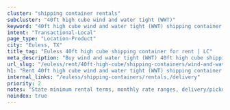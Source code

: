 ```yaml
---
cluster: "shipping container rentals"
subcluster: "40ft high cube wind and water tight (WWT)"
keyword: "40ft high cube wind and water tight (WWT) shipping container for rent Euless, TX"
intent: "Transactional-Local"
page_type: "Location-Product"
city: "Euless, TX"
title_tag: "Euless 40ft high cube shipping container for rent | LC"
meta_description: "Buy wind and water tight (WWT) 40ft high cube shipping container rent with local delivery in Euless, TX. LC Container — local Since 2003. Request a fast quote today."
url_slug: "/euless/rent/40ft-high-cube/shipping-containers/wind-and-water-tight-wwt"
h1: "Rent 40ft high cube wind and water tight (WWT) shipping container in Euless"
internal_links: "/euless/shipping-containers/rentals,/delivery"
priority: 2
notes: "State minimum rental terms, monthly rate ranges, delivery/pickup fees, service area."
noindex: true
---
```


<!-- TODO: Add unique city/inventory copy, images, and internal links here. -->
